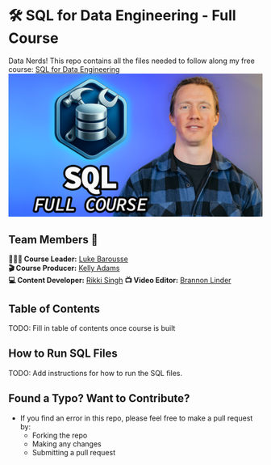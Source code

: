 # 🛠️ SQL for Data Engineering - Full Course

Data Nerds! This repo contains all the files needed to follow along my free course: [SQL for Data Engineering]()
[![SQL for Data Engineering](/Resources/images/SQL_Data_Engineering_Thumbnail.png)]()

## Team Members 👥
**🙋🏼‍♂️ Course Leader:** [Luke Barousse](https://www.linkedin.com/in/luke-b)  
**🎬 Course Producer:** [Kelly Adams](https://www.linkedin.com/in/kellyjianadams)  
**💻 Content Developer:** [Rikki Singh](https://www.linkedin.com/in/rikkisingh)
**📺 Video Editor:** [Brannon Linder](https://www.linkedin.com/in/brannonlinder)  


## Table of Contents

TODO: Fill in table of contents once course is built

## How to Run SQL Files

TODO: Add instructions for how to run the SQL files.

## Found a Typo? Want to Contribute?
- If you find an error in this repo, please feel free to make a pull request by:
    - Forking the repo
    - Making any changes
    - Submitting a pull request